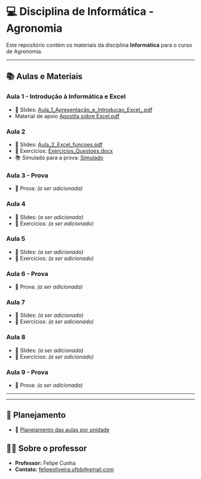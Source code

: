 # 💻 Disciplina de Informática - Agronomia

Este repositório contém os materiais da disciplina **Informática** para o curso de Agronomia.
 
---

## 📚 Aulas e Materiais

### Aula 1 - Introdução à Informática e Excel
- 📎 Slides: [Aula_1_Apresentação_e_Introducao_Excel_.pdf](Aula_1_Apresentação_e_Introducao_Excel_.pdf)
- Material de apoio [Apostila sobre Excel.pdf](ApostilaExcel.pdf)

### Aula 2
- 📎 Slides: [Aula_2_Excel_funcoes.pdf](Aula_2_Excel_funcoes.pdf)
- 📎 Exercícios: [Exercicios_Questoes.docx](Exercicios_Questoes.docx)
- 📚 Simulado para a prova: [Simulado]([Simulado](https://forms.gle/VrotDTT133aZ6mFK6))

### Aula 3 - Prova
- 📎 Prova: *(a ser adicionada)*

### Aula 4
- 📎 Slides: *(a ser adicionado)*
- 📎 Exercícios: *(a ser adicionado)*

### Aula 5
- 📎 Slides: *(a ser adicionado)*
- 📎 Exercícios: *(a ser adicionado)*

### Aula 6 - Prova
- 📎 Prova: *(a ser adicionada)*

### Aula 7
- 📎 Slides: *(a ser adicionado)*
- 📎 Exercícios: *(a ser adicionado)*

### Aula 8
- 📎 Slides: *(a ser adicionado)*
- 📎 Exercícios: *(a ser adicionado)*

### Aula 9 - Prova
- 📎 Prova: *(a ser adicionada)*

---
---

## 📅 Planejamento
- 📎 [Planejamento das aulas por unidade](Planejamento%20Agronomia.pdf)

## 👨‍🏫 Sobre o professor
- **Professor:** Felipe Cunha  
- **Contato:** felipeoliveira.ufpb@gmail.com
